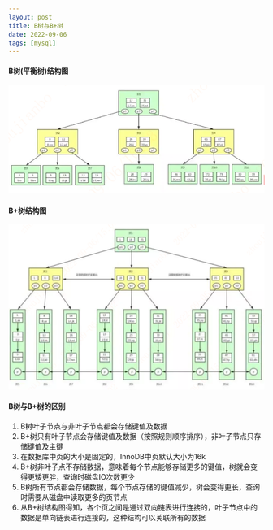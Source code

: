 ```yaml
---
layout: post
title: B树与B+树
date: 2022-09-06
tags: [mysql]
---
```


#### B树(平衡树)结构图
![B树结构图](/images/B-Tree.png)

#### B+树结构图
![B+树结构图](/images/B+tree.png)

#### B树与B+树的区别
1. B树叶子节点与非叶子节点都会存储键值及数据
2. B+树只有叶子节点会存储键值及数据（按照规则顺序排序），非叶子节点只存储键值及主键
3. 在数据库中页的大小是固定的，InnoDB中页默认大小为16k
4. B+树非叶子点不存储数据，意味着每个节点能够存储更多的键值，树就会变得更矮更胖，查询时磁盘IO次数更少
5. B树所有节点都会存储数据，每个节点存储的键值减少，树会变得更长，查询时需要从磁盘中读取更多的页节点
6. 从B+树结构图得知，各个页之间是通过双向链表进行连接的，叶子节点中的数据是单向链表进行连接的，这种结构可以关联所有的数据


